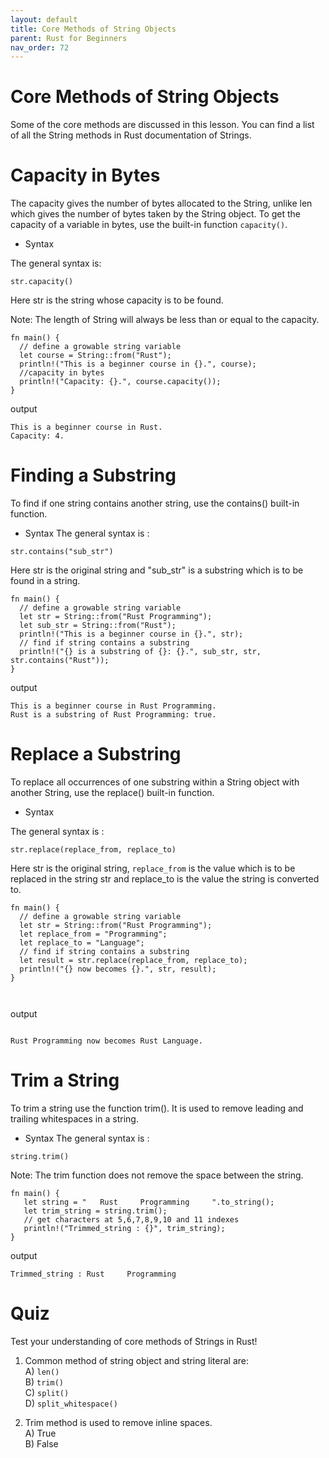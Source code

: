 ```yaml
---
layout: default
title: Core Methods of String Objects
parent: Rust for Beginners
nav_order: 72
---
```


# Core Methods of String Objects

Some of the core methods are discussed in this lesson. You can find a list of all the String methods in Rust documentation of Strings.

# Capacity in Bytes 

The capacity gives the number of bytes allocated to the String, unlike len which gives the number of bytes taken by the String object. 
To get the capacity of a variable in bytes, use the built-in function `capacity()`.

- Syntax

The general syntax is:

`str.capacity()`

Here str is the string whose capacity is to be found.

Note: The length of String will always be less than or equal to the capacity.

```
fn main() {
  // define a growable string variable
  let course = String::from("Rust");
  println!("This is a beginner course in {}.", course);
  //capacity in bytes
  println!("Capacity: {}.", course.capacity());
}

```

output 

```
This is a beginner course in Rust.
Capacity: 4.

```

# Finding a Substring 

To find if one string contains another string, use the contains() built-in function.
- Syntax 
The general syntax is :

```
str.contains("sub_str")
```
Here str is the original string and "sub_str" is a substring which is to be found in a string.


```
fn main() {
  // define a growable string variable
  let str = String::from("Rust Programming"); 
  let sub_str = String::from("Rust"); 
  println!("This is a beginner course in {}.", str);
  // find if string contains a substring
  println!("{} is a substring of {}: {}.", sub_str, str, str.contains("Rust"));
}

```
output 

```
This is a beginner course in Rust Programming.
Rust is a substring of Rust Programming: true.
```

# Replace a Substring 

To replace all occurrences of one substring within a String object with another String, use the replace() built-in function.
- Syntax 

The general syntax is :
```
str.replace(replace_from, replace_to)
```
Here str is the original string, `replace_from` is the value which is to be replaced in the string str and replace_to is the value the string is converted to.


```
fn main() {
  // define a growable string variable
  let str = String::from("Rust Programming"); 
  let replace_from = "Programming";
  let replace_to = "Language"; 
  // find if string contains a substring
  let result = str.replace(replace_from, replace_to);
  println!("{} now becomes {}.", str, result);
}



```
output 

```

Rust Programming now becomes Rust Language.

```

# Trim a String 

To trim a string use the function trim(). It is used to remove leading and trailing whitespaces in a string.
- Syntax 
The general syntax is :
```
string.trim()
```
Note: The trim function does not remove the space between the string.

```
fn main() {
   let string = "   Rust     Programming     ".to_string();
   let trim_string = string.trim(); 
   // get characters at 5,6,7,8,9,10 and 11 indexes
   println!("Trimmed_string : {}", trim_string);
}

```
output
```
Trimmed_string : Rust     Programming
```

# Quiz 

Test your understanding of core methods of Strings in Rust!

1. Common method of string object and string literal are: <br> 
A) `len()` <br> 
B) `trim()` <br> 
C) `split()` <br> 
D) `split_whitespace()` <br> 

2. Trim method is used to remove inline spaces.<br> 
A) True <br> 
B) False <br>



















